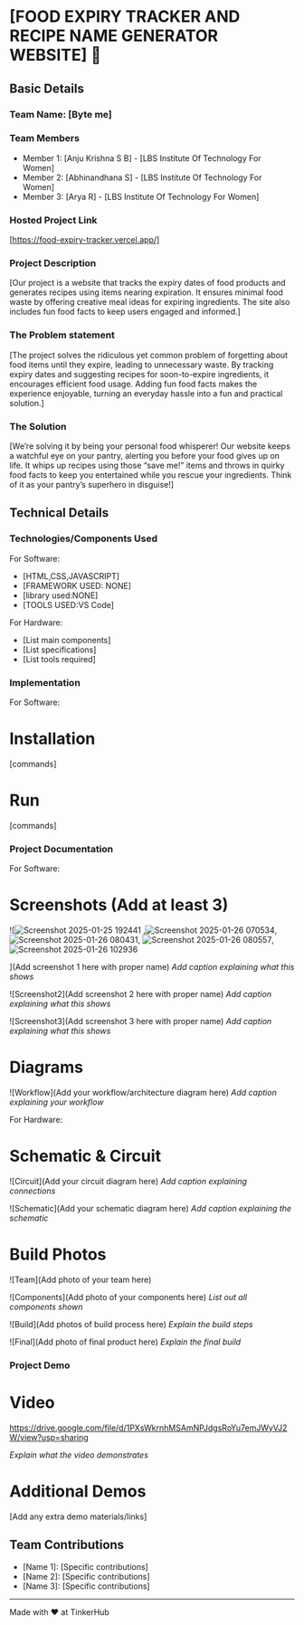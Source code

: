 # [FOOD EXPIRY TRACKER AND RECIPE NAME GENERATOR WEBSITE] 🎯


## Basic Details
### Team Name: [Byte me]


### Team Members
- Member 1: [Anju Krishna S B] - [LBS Institute Of Technology For Women]
- Member 2: [Abhinandhana S] - [LBS Institute Of Technology For Women]
- Member 3: [Arya R] - [LBS Institute Of Technology For Women]

### Hosted Project Link
[https://food-expiry-tracker.vercel.app/]

### Project Description
[Our project is a website that tracks the expiry dates of food products and generates recipes using items nearing expiration. It ensures minimal food waste by offering creative meal ideas for expiring ingredients. The site also includes fun food facts to keep users engaged and informed.]

### The Problem statement
[The project solves the ridiculous yet common problem of forgetting about food items until they expire, leading to unnecessary waste. By tracking expiry dates and suggesting recipes for soon-to-expire ingredients, it encourages efficient food usage. Adding fun food facts makes the experience enjoyable, turning an everyday hassle into a fun and practical solution.]

### The Solution
[We’re solving it by being your personal food whisperer! Our website keeps a watchful eye on your pantry, alerting you before your food gives up on life. It whips up recipes using those “save me!” items and throws in quirky food facts to keep you entertained while you rescue your ingredients. Think of it as your pantry’s superhero in disguise!]

## Technical Details
### Technologies/Components Used
For Software:
- [HTML,CSS,JAVASCRIPT]
- [FRAMEWORK USED: NONE]
- [library used:NONE]
- [TOOLS USED:VS Code]

For Hardware:
- [List main components]
- [List specifications]
- [List tools required]

### Implementation
For Software:
# Installation
[commands]

# Run
[commands]

### Project Documentation
For Software:

# Screenshots (Add at least 3)
![![Screenshot 2025-01-25 192441](https://github.com/user-attachments/assets/6095913e-21db-424a-8011-19574cd88cfe)
,![Screenshot 2025-01-26 070534](https://github.com/user-attachments/assets/9714e621-44b9-4656-9c8e-cf47d873c846),
![Screenshot 2025-01-26 080431](https://github.com/user-attachments/assets/121cfc10-165e-48c0-81c0-f3cd8e1f04e2),
![Screenshot 2025-01-26 080557](https://github.com/user-attachments/assets/298e493c-876a-4c4c-b7d7-5114f1e677f6),
![Screenshot 2025-01-26 102936](https://github.com/user-attachments/assets/33900ae4-1418-4fe9-a6ce-8bbd47a79e21)


](Add screenshot 1 here with proper name)
*Add caption explaining what this shows*

![Screenshot2](Add screenshot 2 here with proper name)
*Add caption explaining what this shows*

![Screenshot3](Add screenshot 3 here with proper name)
*Add caption explaining what this shows*

# Diagrams
![Workflow](Add your workflow/architecture diagram here)
*Add caption explaining your workflow*

For Hardware:

# Schematic & Circuit
![Circuit](Add your circuit diagram here)
*Add caption explaining connections*

![Schematic](Add your schematic diagram here)
*Add caption explaining the schematic*

# Build Photos
![Team](Add photo of your team here)


![Components](Add photo of your components here)
*List out all components shown*

![Build](Add photos of build process here)
*Explain the build steps*

![Final](Add photo of final product here)
*Explain the final build*

### Project Demo
# Video
https://drive.google.com/file/d/1PXsWkrnhMSAmNPJdgsRoYu7emJWyVJ2W/view?usp=sharing

*Explain what the video demonstrates*

# Additional Demos
[Add any extra demo materials/links]

## Team Contributions
- [Name 1]: [Specific contributions]
- [Name 2]: [Specific contributions]
- [Name 3]: [Specific contributions]

---
Made with ❤️ at TinkerHub
